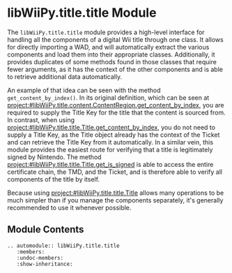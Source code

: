 # libWiiPy.title.title Module

The `libWiiPy.title.title` module provides a high-level interface for handling all the components of a digital Wii title through one class. It allows for directly importing a WAD, and will automatically extract the various components and load them into their appropriate classes. Additionally, it provides duplicates of some methods found in those classes that require fewer arguments, as it has the context of the other components and is able to retrieve additional data automatically.

An example of that idea can be seen with the method `get_content_by_index()`. In its original definition, which can be seen at <project:#libWiiPy.title.content.ContentRegion.get_content_by_index>, you are required to supply the Title Key for the title that the content is sourced from. In contrast, when using <project:#libWiiPy.title.title.Title.get_content_by_index>, you do not need to supply a Title Key, as the Title object already has the context of the Ticket and can retrieve the Title Key from it automatically. In a similar vein, this module provides the easiest route for verifying that a title is legitimately signed by Nintendo. The method <project:#libWiiPy.title.title.Title.get_is_signed> is able to access the entire certificate chain, the TMD, and the Ticket, and is therefore able to verify all components of the title by itself.

Because using <project:#libWiiPy.title.title.Title> allows many operations to be much simpler than if you manage the components separately, it's generally recommended to use it whenever possible.

## Module Contents

```{eval-rst}
.. automodule:: libWiiPy.title.title
   :members:
   :undoc-members:
   :show-inheritance:
```
